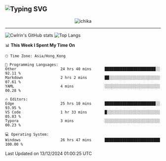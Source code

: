 ![Typing SVG](https://readme-typing-svg.demolab.com?font=Jost&size=24&pause=1000&color=7799EE&vCenter=true&multiline=true&random=false&width=435&height=100&lines=Hi+there;I'm+Sakurakouji+Nanaha;You+can+also+tell+me+Cwlrin%E2%98%86)
---
<p align="center">
  <img src="https://image.cwlrin.wiki/images/2024/11/09/1000015899.md.png" alt="ichika" border="0" />
</p>

---
![Cwlrin's GitHub stats](https://github-readme-stats.vercel.app/api?username=cwlrin&show_icons=true&theme=buefy)
![Top Langs](https://github-readme-stats.vercel.app/api/top-langs/?username=cwlrin&layout=compact&hide=html,css)

<!--START_SECTION:waka-->
📊 **This Week I Spent My Time On** 

```text
🕑︎ Time Zone: Asia/Hong_Kong

💬 Programming Languages: 
Other                    24 hrs 40 mins      ███████████████████████░░   92.11 % 
Markdown                 2 hrs 2 mins        ██░░░░░░░░░░░░░░░░░░░░░░░   07.61 % 
YAML                     4 mins              ░░░░░░░░░░░░░░░░░░░░░░░░░   00.28 % 

🔥 Editors: 
Edge                     25 hrs 10 mins      ███████████████████████░░   93.95 % 
VS Code                  1 hr 33 mins        █░░░░░░░░░░░░░░░░░░░░░░░░   05.83 % 
Typora                   3 mins              ░░░░░░░░░░░░░░░░░░░░░░░░░   00.23 % 

💻 Operating System: 
Windows                  26 hrs 47 mins      █████████████████████████   100.00 % 
```


 Last Updated on 13/12/2024 01:00:25 UTC
<!--END_SECTION:waka-->
